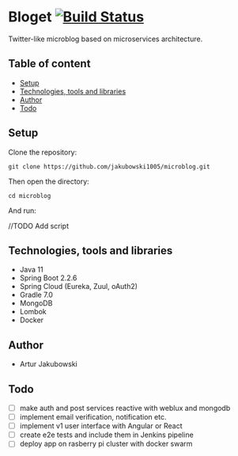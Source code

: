 # Bloget [![Build Status](http://3.128.27.62:8080/buildStatus/icon?job=microblog%2Fmaster&build=last)](http://3.128.27.62:8080/job/microblog/job/master/last/)
Twitter-like microblog based on microservices architecture.

## Table of content

- [Setup](#setup)
- [Technologies, tools and libraries](#technologies-tools-and-libraries)
- [Author](#author)
- [Todo](#todo)

## Setup

Clone the repository:

```
git clone https://github.com/jakubowski1005/microblog.git
```
Then open the directory:

```
cd microblog
```

And run:

//TODO Add script


## Technologies, tools and libraries

- Java 11
- Spring Boot 2.2.6
- Spring Cloud (Eureka, Zuul, oAuth2)
- Gradle 7.0
- MongoDB
- Lombok
- Docker

## Author

- Artur Jakubowski

## Todo

- [ ] make auth and post services reactive with weblux and mongodb
- [ ] implement email verification, notification etc.
- [ ] implement v1 user interface with Angular or React
- [ ] create e2e tests and include them in Jenkins pipeline
- [ ] deploy app on rasberry pi cluster with docker swarm
